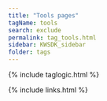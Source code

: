 ```yaml
---
title: "Tools pages"
tagName: tools
search: exclude
permalink: tag_tools.html
sidebar: KWSDK_sidebar
folder: tags
---
```

{% include taglogic.html %} 

{% include links.html %} 
